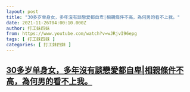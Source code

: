 ```yaml
---
layout: post
title: "30多岁单身女，多年沒有談戀愛都自卑|相親條件不高，為何男的看不上我。"
date: 2021-11-26T04:00:10.000Z
author: 打工妹四妹
from: https://www.youtube.com/watch?v=wJRjvI96epg
tags: [ 打工妹四妹 ]
categories: [ 打工妹四妹 ]
---
```

<!--1637899210000-->
[30多岁单身女，多年沒有談戀愛都自卑|相親條件不高，為何男的看不上我。](https://www.youtube.com/watch?v=wJRjvI96epg)
------

<div>

</div>
